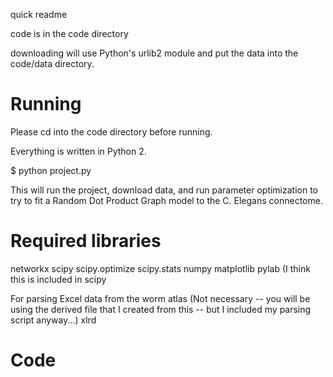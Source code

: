 quick readme

code is in the code directory

downloading will use Python's urlib2 module and put the data into the code/data
directory.

Running
========
Please cd into the code directory before running.

Everything is written in Python 2.

$ python project.py

This will run the project, download data, and run parameter optimization to try
to fit a Random Dot Product Graph model to the C. Elegans connectome.

Required libraries
==================

networkx
scipy
scipy.optimize
scipy.stats
numpy
matplotlib
pylab (I think this is included in scipy

For parsing Excel data from the worm atlas (Not necessary -- you will be using
the derived file that I created from this -- but I included my parsing script 
anyway...)
xlrd

Code
=======

